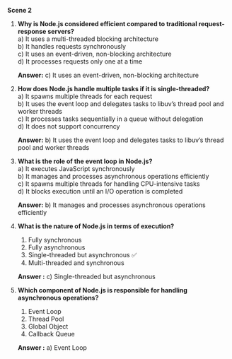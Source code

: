 
**Scene 2**

1. **Why is Node.js considered efficient compared to traditional request-response servers?**  
   a) It uses a multi-threaded blocking architecture  
   b) It handles requests synchronously  
   c) It uses an event-driven, non-blocking architecture  
   d) It processes requests only one at a time

   **Answer:** c) It uses an event-driven, non-blocking architecture

2. **How does Node.js handle multiple tasks if it is single-threaded?**  
   a) It spawns multiple threads for each request  
   b) It uses the event loop and delegates tasks to libuv’s thread pool and worker threads  
   c) It processes tasks sequentially in a queue without delegation  
   d) It does not support concurrency

   **Answer:** b) It uses the event loop and delegates tasks to libuv’s thread pool and worker threads

3. **What is the role of the event loop in Node.js?**  
   a) It executes JavaScript synchronously  
   b) It manages and processes asynchronous operations efficiently  
   c) It spawns multiple threads for handling CPU-intensive tasks  
   d) It blocks execution until an I/O operation is completed

   **Answer:** b) It manages and processes asynchronous operations efficiently

4. **What is the nature of Node.js in terms of execution?**

   1. Fully synchronous
   2. Fully asynchronous
   3. Single-threaded but asynchronous ✅
   4. Multi-threaded and synchronous

   **Answer :** c) Single-threaded but asynchronous

5. **Which component of Node.js is responsible for handling asynchronous operations?**

   1. Event Loop
   2. Thread Pool
   3. Global Object
   4. Callback Queue

   **Answer :** a) Event Loop


